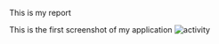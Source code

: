 This is my report

This is the first screenshot of my application ![activity](https://github.com/user-attachments/assets/11d70dac-c24c-42a9-9a0d-09d6360006e3)
